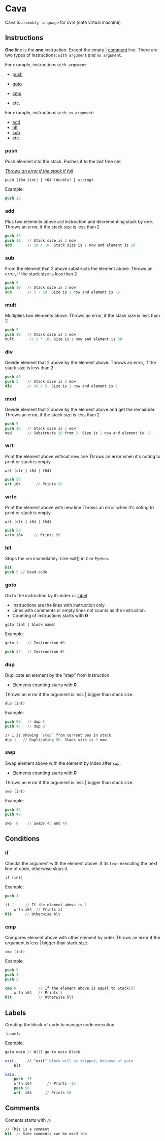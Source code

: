 # Cava

Cava is `assembly language` for cvm (cata virtual machine)

## Instructions

__One__ line is the __one__ instruction. Except the empty | [comment](#comments) line.
There are two types of instructions: `with argument` and `no argument`.

For example, instructions `with argument`:

- [push](#push)
- [goto](#goto)
- [cmp](#cmp)

- etc.

For example, instructions `with no argument`:

- [add](#add)
- [hlt](#hlt)
- [sub](#sub)
- etc.

### push

Push element into the stack. Pushes it to the last free cell.

_[Throws an error if the stack if full](Notes.md#vms-stack)_

``` text
push (i64 (int) | f64 (double) | string)
```

Example:

``` nasm
push 10
```

### add

Plus two elements above `add` instruction and decrementing stack by one.
Throws an error, if the stack size is less than 2

``` nasm
push 10
push 10   // Stack size is 2 now
add       // 10 + 10. Stack size is 1 now and element is 20
```

### sub

From the element that 2 above substructs the element above.
Throws an error, if the stack size is less than 2

``` nasm
push 5
push 10   // Stack size is 2 now
sub       // 5 - 10. Size is 1 now and element is -5
```

### mult

Multiplies two elements above.
Throws an error, if the stack size is less than 2

``` nasm
push 5
push 10   // Stack size is 2 now
mult       // 5 * 10. Size is 1 now and element is 50
```

### div

Devide element that 2 above by the element above.
Throws an error, if the stack size is less than 2

``` nasm
push 45
push 5    // Stack size is 2 now
div       // 45 / 5. Size is 1 now and element is 9
```

### mod

Devide element that 2 above by the element above and get the remainder.
Throws an error, if the stack size is less than 2

``` nasm
push 5
push 10   // Stack size is 2 now
mod       // Substructs 10 from 5. Size is 1 now and element is -5
```

### wrt

Print the element above without new line
Throws an error when it's noting to print or stack is empty

```text
wrt (str | i64 | f64)
```

``` nasm
push 56
wrt i64       // Prints 56
```

### wrtn

Print the element above with new line
Throws an error when it's noting to print or stack is empty

```text
wrt (str | i64 | f64)
```

``` nasm
push 56
wrtn i64     // Prints 56
```

### hlt

Stops the vm immediately. Like exit() in `C` or `Python`.

``` nasm
hlt
push 5 // Dead code
```

### goto

Go to the instruction by its index or [label](#labels).

- Instructions are the lines with instruction only
- Lines with comments or empty lines not counts as the instruction.
- Counting of instructions starts with __0__

``` text
goto (int | block name)
```

Example:

``` nasm
goto 1    // Instruction #0

push 45   // Instruction #1
```

### dup

Duplicate an element by the "step" from instruction

- Elements counting starts with __0__

Throws an error if the argument is less | bigger than stack size.

```text
dup (int)
```

Example:

``` nasm
push 90   // dup 1
push 45   // dup 0

// 1 is showing `step` from current pos in stack
dup 1   // Duplicating 90. Stack size is 3 now
```

### swp

Swap element above with the element by index after `swp`.

- Elements counting starts with __0__

Throws an error if the argument is less | bigger than stack size.

``` text
swp (int)
```

Example:

``` nasm
push 45
push 40

swp  0    // Swaps 45 and 40
```

## Conditions

### if

Checks the argument with the element above.
If its `true` executing the next line of code, otherwise skips it.

```text
if (int)
```

Example:

``` nasm
push 1

if 1     // If the element above is 1
    wrtn i64  // Prints it
hlt      // Otherwise hlt
```

### cmp

Compares element above with other element by index
Throws an error if the argument is less | bigger than stack size.

```text
cmp (int)
```

Example:

``` nasm
push 5
push 1
push 5

cmp 0          // If the element above is equal to Stack[0]
    wrtn i64   // Prints 5
hlt            // Otherwise hlt
```

## Labels

Creating the block of code to manage code execution.

```text
[name]:
```

Example:

``` nasm
goto main // Will go to main block

exit:     // "exit" block will be skipped, because of goto
    hlt

main:
    push -15
    wrtn i64       // Prints -15
    push 50
    wrt  i64      // Prints 50
```

## Comments

Coments starts with `//`

``` nasm
// This is a comment
hlt  // Side comments can be used too
```
